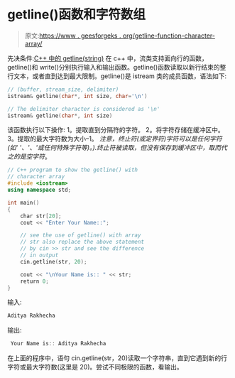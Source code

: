 # getline()函数和字符数组

> 原文:[https://www . geesforgeks . org/getline-function-character-array/](https://www.geeksforgeeks.org/getline-function-character-array/)

先决条件:[C++ 中的 getline(string)](https://www.geeksforgeeks.org/getline-string-c/)
在 c++ 中，流类支持面向行的函数，getline()和 write()分别执行输入和输出函数。getline()函数读取以新行结束的整行文本，或者直到达到最大限制。getline()是 istream 类的成员函数，语法如下:

```cpp
// (buffer, stream_size, delimiter)
istream& getline(char*, int size, char='\n')

// The delimiter character is considered as '\n'
istream& getline(char*, int size)

```

该函数执行以下操作:
1。提取直到分隔符的字符。
2。将字符存储在缓冲区中。
3。提取的最大字符数为大小–1。
*注意，终止符(或定界符)字符可以是任何字符(如' '、'、'或任何特殊字符等)。).终止符被读取，但没有保存到缓冲区中，取而代之的是空字符*。

```cpp
// C++ program to show the getline() with 
// character array
#include <iostream>
using namespace std;

int main()
{
    char str[20];
    cout << "Enter Your Name::";

    // see the use of getline() with array
    // str also replace the above statement
    // by cin >> str and see the difference
    // in output
    cin.getline(str, 20);

    cout << "\nYour Name is:: " << str;
    return 0;
}
```

输入:

```cpp
Aditya Rakhecha 
```

输出:

```cpp
 Your Name is:: Aditya Rakhecha

```

在上面的程序中，语句 cin.getline(str，20)读取一个字符串，直到它遇到新的行字符或最大字符数(这里是 20)。尝试不同极限的函数，看输出。